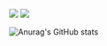 <img src="https://img.shields.io/badge/Typescript-3178C6?style=flat-square&logo=Typescript&logoColor=white"/> <img src="https://img.shields.io/badge/Java-007396AB?style=flat-square&logo=java&logoColor=white"/>

<!-- Why Java icon not appeared? -->

![Anurag's GitHub stats](https://github-readme-stats.vercel.app/api?username=Nhahan&show_icons=true&theme=radical)
